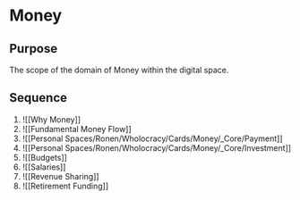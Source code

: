 # Money

## Purpose
The scope of the domain of Money within the digital space.

## Sequence

1. ![[Why Money]]
2. ![[Fundamental Money Flow]]
3. ![[Personal Spaces/Ronen/Wholocracy/Cards/Money/_Core/Payment]]
4. ![[Personal Spaces/Ronen/Wholocracy/Cards/Money/_Core/Investment]]
5. ![[Budgets]]
6. ![[Salaries]]
7. ![[Revenue Sharing]]
8. ![[Retirement Funding]] 